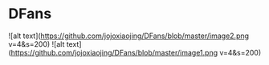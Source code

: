 # DFans
![alt text](https://github.com/jojoxiaojing/DFans/blob/master/image2.png v=4&s=200)
![alt text](https://github.com/jojoxiaojing/DFans/blob/master/image1.png v=4&s=200)
